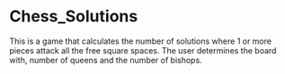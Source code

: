 # Chess_Solutions
This is a game that calculates the number of solutions where 1 or more pieces attack all the free square spaces. The user determines the board with, number of queens and the number of bishops. 
